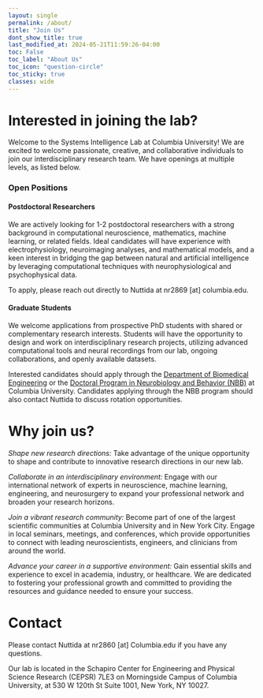 ```yaml
---
layout: single
permalink: /about/
title: "Join Us"
dont_show_title: true
last_modified_at: 2024-05-21T11:59:26-04:00
toc: False
toc_label: "About Us"
toc_icon: "question-circle"
toc_sticky: true
classes: wide
---
```


# Interested in joining the lab?

Welcome to the Systems Intelligence Lab at Columbia University! We are excited to welcome passionate, creative, and collaborative individuals to join our interdisciplinary research team. We have openings at multiple levels, as listed below.

### Open Positions

#### Postdoctoral Researchers

We are actively looking for 1-2 postdoctoral researchers with a strong background in computational neuroscience, mathematics, machine learning, or related fields. Ideal candidates will have experience with electrophysiology, neuroimaging analyses, and mathematical models, and a keen interest in bridging the gap between natural and artificial intelligence by leveraging computational techniques with neurophysiological and psychophysical data.

To apply, please reach out directly to Nuttida at nr2869 [at] columbia.edu.

#### Graduate Students

We welcome applications from prospective PhD students with shared or complementary research interests. Students will have the opportunity to design and work on interdisciplinary research projects, utilizing advanced computational tools and neural recordings from our lab, ongoing collaborations, and openly available datasets.

Interested candidates should apply through the [Department of Biomedical Engineering](https://www.bme.columbia.edu/doctoral-program) or the [Doctoral Program in Neurobiology and Behavior (NBB)](https://www.neurosciencephd.columbia.edu/) at Columbia University. Candidates applying through the NBB program should also contact Nuttida to discuss rotation opportunities.

# Why join us?

*Shape new research directions:* Take advantage of the unique opportunity to shape and contribute to innovative research directions in our new lab.


*Collaborate in an interdisciplinary environment:* Engage with our international network of experts in neuroscience, machine learning, engineering, and neurosurgery to expand your professional network and broaden your research horizons.


*Join a vibrant research community:* Become part of one of the largest scientific communities at Columbia University and in New York City. Engage in local seminars, meetings, and conferences, which provide opportunities to connect with leading neuroscientists, engineers, and clinicians from around the world.


*Advance your career in a supportive environment:* Gain essential skills and experience to excel in academia, industry, or healthcare. We are dedicated to fostering your professional growth and committed to providing the resources and guidance needed to ensure your success. 


# Contact

Please contact Nuttida at nr2860 [at] Columbia.edu if you have any questions.


Our lab is located in the Schapiro Center for Engineering and Physical Science Research (CEPSR) 7LE3 on Morningside Campus of Columbia University, at 530 W 120th St Suite 1001, New York, NY 10027.


